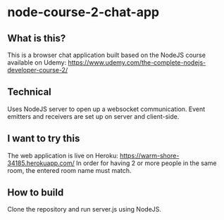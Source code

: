 # node-course-2-chat-app

## What is this?
This is a browser chat application built based on the NodeJS course available on Udemy:
https://www.udemy.com/the-complete-nodejs-developer-course-2/

## Technical
Uses NodeJS server to open up a websocket communication. Event emitters and receivers are set up on server and client-side.

## I want to try this
The web application is live on Heroku: https://warm-shore-34185.herokuapp.com/
In order for having 2 or more people in the same room, the entered room name must match.

## How to build
Clone the repository and run server.js using NodeJS.

